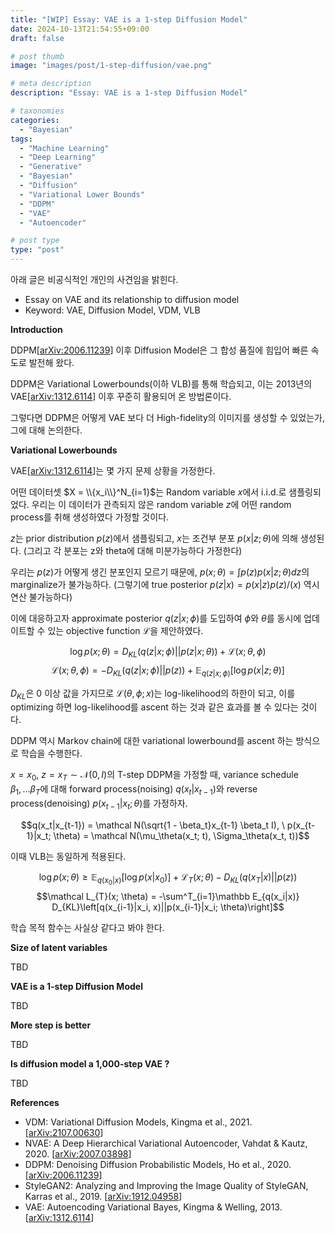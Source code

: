 ```yaml
---
title: "[WIP] Essay: VAE is a 1-step Diffusion Model"
date: 2024-10-13T21:54:55+09:00
draft: false

# post thumb
image: "images/post/1-step-diffusion/vae.png"

# meta description
description: "Essay: VAE is a 1-step Diffusion Model"

# taxonomies
categories:
  - "Bayesian"
tags:
  - "Machine Learning"
  - "Deep Learning"
  - "Generative"
  - "Bayesian"
  - "Diffusion"
  - "Variational Lower Bounds"
  - "DDPM"
  - "VAE"
  - "Autoencoder"

# post type
type: "post"
---
```


아래 글은 비공식적인 개인의 사견임을 밝힌다.

- Essay on VAE and its relationship to diffusion model
- Keyword: VAE, Diffusion Model, VDM, VLB

**Introduction**

DDPM[[arXiv:2006.11239](https://arxiv.org/abs/2006.11239)] 이후 Diffusion Model은 그 합성 품질에 힘입어 빠른 속도로 발전해 왔다. 

DDPM은 Variational Lowerbounds(이하 VLB)를 통해 학습되고, 이는 2013년의 VAE[[arXiv:1312.6114](https://arxiv.org/abs/1312.6114)] 이후 꾸준히 활용되어 온 방법론이다.

그렇다면 DDPM은 어떻게 VAE 보다 더 High-fidelity의 이미지를 생성할 수 있었는가, 그에 대해 논의한다.

**Variational Lowerbounds**

VAE[[arXiv:1312.6114](https://arxiv.org/abs/1312.6114)]는 몇 가지 문제 상황을 가정한다.

어떤 데이터셋 $X = \\{x_i\\}^N_{i=1}$는 Random variable $x$에서 i.i.d.로 샘플링되었다. 우리는 이 데이터가 관측되지 않은 random variable $z$에 어떤 random process를 취해 생성하였다 가정할 것이다.

$z$는 prior distribution $p(z)$에서 샘플링되고, $x$는 조건부 분포 $p(x|z;\theta)$에 의해 생성된다. (그리고 각 분포는 z와 theta에 대해 미분가능하다 가정한다)

우리는 $p(z)$가 어떻게 생긴 분포인지 모르기 때문에, $p(x; \theta) = \int p(z)p(x|z; \theta)dz$의 marginalize가 불가능하다. (그렇기에 true posterior $p(z|x) = p(x|z)p(z)/(x)$ 역시 연산 불가능하다)

이에 대응하고자 approximate posterior $q(z|x; \phi)$를 도입하여 $\phi$와 $\theta$를 동시에 업데이트할 수 있는 objective function $\mathcal L$을 제안하였다.

$$\log p(x;\theta) = D_{KL}(q(z|x;\phi) || p(z|x;\theta)) + \mathcal L(x; \theta, \phi)$$
$$\mathcal L(x; \theta, \phi) = -D_{KL}(q(z|x; \phi)||p(z)) + \mathbb E_{q(z|x; \phi)}\left[\log p(x|z; \theta)\right]$$

$D_{KL}$은 0 이상 값을 가지므로 $\mathcal L(\theta, \phi; x)$는 log-likelihood의 하한이 되고, 이를 optimizing 하면 log-likelihood를 ascent 하는 것과 같은 효과를 볼 수 있다는 것이다.

DDPM 역시 Markov chain에 대한 variational lowerbound를 ascent 하는 방식으로 학습을 수행한다.

$x = x_0,\ z = x_T \sim \mathcal N(0, I)$의 T-step DDPM을 가정할 때, variance schedule $\beta_1, ...\beta_T$에 대해 forward process(noising) $q(x_t|x_{t-1})$와 reverse process(denoising) $p(x_{t-1}|x_t; \theta)$를 가정하자.

$$q(x_t|x_{t-1}) = \mathcal N(\sqrt{1 - \beta_t}x_{t-1} \beta_t I), \ p(x_{t-1}|x_t; \theta) = \mathcal N(\mu_\theta(x_t; t), \Sigma_\theta(x_t, t))$$

이때 VLB는 동일하게 적용된다.

$$\log p(x; \theta) \ge \mathbb E_{q(x_0|x)}[\log p(x|x_0)] + \mathcal L_{T}(x; \theta) - D_{KL}(q(x_T|x)||p(z))$$
$$\mathcal L_{T}(x; \theta) = -\sum^T_{i=1}\mathbb E_{q(x_i|x)} D_{KL}\left[q(x_{i-1}|x_i, x)||p(x_{i-1}|x_i; \theta)\right]$$

학습 목적 함수는 사실상 같다고 봐야 한다.

**Size of latent variables**

TBD

**VAE is a 1-step Diffusion Model**

TBD

**More step is better**

TBD

**Is diffusion model a 1,000-step VAE ?**

TBD

**References**

- VDM: Variational Diffusion Models, Kingma et al., 2021. [[arXiv:2107.00630](https://arxiv.org/abs/2107.00630)]
- NVAE: A Deep Hierarchical Variational Autoencoder, Vahdat & Kautz, 2020. [[arXiv:2007.03898](https://arxiv.org/abs/2007.03898)]
- DDPM: Denoising Diffusion Probabilistic Models, Ho et al., 2020. [[arXiv:2006.11239](https://arxiv.org/abs/2006.11239)]
- StyleGAN2: Analyzing and Improving the Image Quality of StyleGAN, Karras et al., 2019. [[arXiv:1912.04958](https://arxiv.org/abs/1912.04958)]
- VAE: Autoencoding Variational Bayes, Kingma & Welling, 2013. [[arXiv:1312.6114](https://arxiv.org/abs/1312.6114)]
